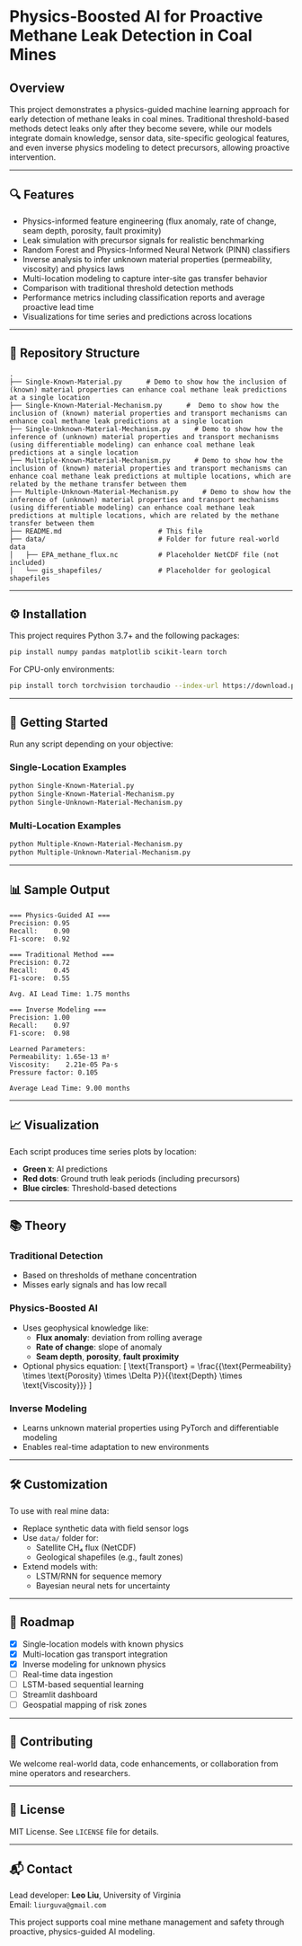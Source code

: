 # Physics-Boosted AI for Proactive Methane Leak Detection in Coal Mines

## Overview
This project demonstrates a physics-guided machine learning approach for early detection of methane leaks in coal mines. Traditional threshold-based methods detect leaks only after they become severe, while our models integrate domain knowledge, sensor data, site-specific geological features, and even inverse physics modeling to detect precursors, allowing proactive intervention.

---

## 🔍 Features
- Physics-informed feature engineering (flux anomaly, rate of change, seam depth, porosity, fault proximity)
- Leak simulation with precursor signals for realistic benchmarking
- Random Forest and Physics-Informed Neural Network (PINN) classifiers
- Inverse analysis to infer unknown material properties (permeability, viscosity) and physics laws
- Multi-location modeling to capture inter-site gas transfer behavior
- Comparison with traditional threshold detection methods
- Performance metrics including classification reports and average proactive lead time
- Visualizations for time series and predictions across locations

---

## 📁 Repository Structure
```
.
├── Single-Known-Material.py      # Demo to show how the inclusion of (known) material properties can enhance coal methane leak predictions at a single location
├── Single-Known-Material-Mechanism.py      #  Demo to show how the inclusion of (known) material properties and transport mechanisms can enhance coal methane leak predictions at a single location
├── Single-Unknown-Material-Mechanism.py      # Demo to show how the inference of (unknown) material properties and transport mechanisms (using differentiable modeling) can enhance coal methane leak predictions at a single location
├── Multiple-Known-Material-Mechanism.py      # Demo to show how the inclusion of (known) material properties and transport mechanisms can enhance coal methane leak predictions at multiple locations, which are related by the methane transfer between them
├── Multiple-Unknown-Material-Mechanism.py      # Demo to show how the inference of (unknown) material properties and transport mechanisms (using differentiable modeling) can enhance coal methane leak predictions at multiple locations, which are related by the methane transfer between them
├── README.md                        # This file
├── data/                            # Folder for future real-world data
│   ├── EPA_methane_flux.nc          # Placeholder NetCDF file (not included)
│   └── gis_shapefiles/              # Placeholder for geological shapefiles
```

---

## ⚙️ Installation
This project requires Python 3.7+ and the following packages:
```bash
pip install numpy pandas matplotlib scikit-learn torch
```

For CPU-only environments:
```bash
pip install torch torchvision torchaudio --index-url https://download.pytorch.org/whl/cpu
```

---

## 🚀 Getting Started

Run any script depending on your objective:

### Single-Location Examples
```bash
python Single-Known-Material.py
python Single-Known-Material-Mechanism.py
python Single-Unknown-Material-Mechanism.py
```

### Multi-Location Examples
```bash
python Multiple-Known-Material-Mechanism.py
python Multiple-Unknown-Material-Mechanism.py
```

---

## 📊 Sample Output
```
=== Physics-Guided AI ===
Precision: 0.95
Recall:    0.90
F1-score:  0.92

=== Traditional Method ===
Precision: 0.72
Recall:    0.45
F1-score:  0.55

Avg. AI Lead Time: 1.75 months
```

```
=== Inverse Modeling ===
Precision: 1.00
Recall:    0.97
F1-score:  0.98

Learned Parameters:
Permeability: 1.65e-13 m²
Viscosity:    2.21e-05 Pa·s
Pressure factor: 0.105

Average Lead Time: 9.00 months
```

---

## 📈 Visualization
Each script produces time series plots by location:
- **Green `X`**: AI predictions  
- **Red dots**: Ground truth leak periods (including precursors)  
- **Blue circles**: Threshold-based detections

---

## 📚 Theory

### Traditional Detection
- Based on thresholds of methane concentration
- Misses early signals and has low recall

### Physics-Boosted AI
- Uses geophysical knowledge like:
  - **Flux anomaly**: deviation from rolling average
  - **Rate of change**: slope of anomaly
  - **Seam depth**, **porosity**, **fault proximity**
- Optional physics equation:
  \[
  \text{Transport} = \frac{{\text{Permeability} \times \text{Porosity} \times \Delta P}}{{\text{Depth} \times \text{Viscosity}}}
  \]

### Inverse Modeling
- Learns unknown material properties using PyTorch and differentiable modeling
- Enables real-time adaptation to new environments

---

## 🛠️ Customization
To use with real mine data:
- Replace synthetic data with field sensor logs
- Use `data/` folder for:
  - Satellite CH₄ flux (NetCDF)
  - Geological shapefiles (e.g., fault zones)
- Extend models with:
  - LSTM/RNN for sequence memory
  - Bayesian neural nets for uncertainty

---

## 📌 Roadmap
- [x] Single-location models with known physics
- [x] Multi-location gas transport integration
- [x] Inverse modeling for unknown physics
- [ ] Real-time data ingestion
- [ ] LSTM-based sequential learning
- [ ] Streamlit dashboard
- [ ] Geospatial mapping of risk zones

---

## 🤝 Contributing
We welcome real-world data, code enhancements, or collaboration from mine operators and researchers.

---

## 📄 License
MIT License. See `LICENSE` file for details.

---

## 📬 Contact
Lead developer: **Leo Liu**, University of Virginia  
Email: `liurguva@gmail.com`

This project supports coal mine methane management and safety through proactive, physics-guided AI modeling.
